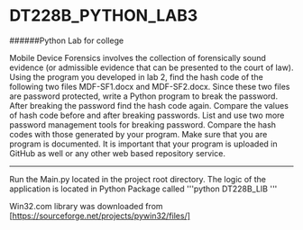 # DT228B_PYTHON_LAB3
######Python Lab for college

Mobile Device Forensics involves the collection of forensically sound evidence (or admissible evidence that can be presented to the court of law). Using the program you developed in lab 2, find the hash code of the following two files MDF-SF1.docx and MDF-SF2.docx. Since these two files are password protected, write a Python program to break the password. After breaking the password find the hash code again. Compare the values of hash code before and after breaking passwords. List and use two more password management tools for breaking password. Compare the hash codes with those generated by your program.
Make sure that you are program is documented. It is important that your program is uploaded in GitHub as well or any other web based repository service.

---------------------------------------------------------------------------------

Run the Main.py located in the project root directory.
The logic of the application is located in Python Package called 
'''python
DT228B_LIB
'''

Win32.com library was downloaded from [https://sourceforge.net/projects/pywin32/files/]
